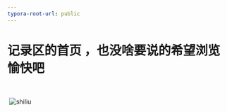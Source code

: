```yaml
---
typora-root-url: public
---
```


#                                                  记录区的首页 ，也没啥要说的希望浏览愉快吧

​                     

​                                                                          ![shiliu](/shiliu.jpg)
